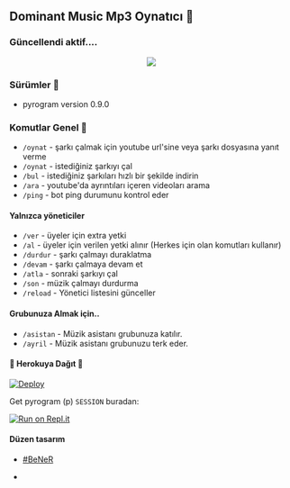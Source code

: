 
<h2 align="centre">Dominant Music Mp3 Oynatıcı 🎵</h2>

### Güncellendi aktif.... 
<p align="center">
  <img src="https://telegra.ph/file/2de4038e064441778d2fb.jpg">
</p> 

<h3>Sürümler 🧸</h3>

- pyrogram version 0.9.0 



### Komutlar Genel 🍭
- `/oynat` - şarkı çalmak için youtube url'sine veya şarkı dosyasına yanıt verme
- `/oynat` - istediğiniz şarkıyı çal
- `/bul` - istediğiniz şarkıları hızlı bir şekilde indirin 
- `/ara` - youtube'da ayrıntıları içeren videoları arama
- `/ping`  - bot ping durumunu kontrol eder
#### Yalnızca yöneticiler 
- `/ver` - üyeler için extra yetki 
- `/al` - üyeler için verilen yetki alınır (Herkes için olan komutları kullanır) 
- `/durdur` - şarkı çalmayı duraklatma 
- `/devam` - şarkı çalmaya devam et 
- `/atla` - sonraki şarkıyı çal 
- `/son` - müzik çalmayı durdurma
- `/reload` - Yönetici listesini günceller

#### Grubunuza Almak için.. 
- `/asistan` - Müzik asistanı  grubunuza katılır. 
- `/ayril` - Müzik asistanı grubunuzu terk eder. 


<h4>🔺 Herokuya Dağıt 🔻</h4>

[![Deploy](https://www.herokucdn.com/deploy/button.svg)](https://heroku.com/deploy?template=https://github.com/amahocam/muudmusic)

Get pyrogram (p)  `SESSION` buradan:

[![Run on Repl.it](https://repl.it/badge/github/Makoto-XD/Session-Generator)](https://replit.com/@Makoto-XD/Session-Generator)

#### Düzen tasarım
- [#BeNeR](https://t.me/napimkii)

-
